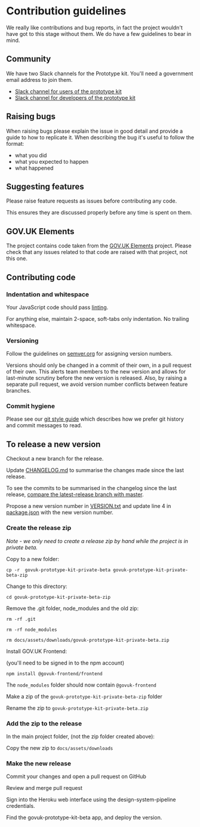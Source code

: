 # Contribution guidelines

We really like contributions and bug reports, in fact the project wouldn't have got to this stage without them.
We do have a few guidelines to bear in mind.

## Community

We have two Slack channels for the Prototype kit. You'll need a government email address to join them.

* [Slack channel for users of the prototype kit](https://ukgovernmentdigital.slack.com/messages/prototype-kit/)
* [Slack channel for developers of the prototype kit](https://ukgovernmentdigital.slack.com/messages/prototype-kit-dev/)

## Raising bugs

When raising bugs please explain the issue in good detail and provide a guide to how to replicate it.
When describing the bug it's useful to follow the format:

- what you did
- what you expected to happen
- what happened

## Suggesting features

Please raise feature requests as issues before contributing any code.

This ensures they are discussed properly before any time is spent on them.

## GOV.UK Elements

The project contains code taken from the [GOV.UK Elements](https://github.com/alphagov/govuk_elements/) project.
Please check that any issues related to that code are raised with that project, not this one.

## Contributing code

### Indentation and whitespace

Your JavaScript code should pass [linting](docs/linting.md).

For anything else, maintain 2-space, soft-tabs only indentation. No trailing whitespace.

### Versioning

Follow the guidelines on [semver.org](http://semver.org/) for assigning version
numbers.

Versions should only be changed in a commit of their own, in a pull request of
their own. This alerts team members to the new version and allows for
last-minute scrutiny before the new version is released. Also, by raising a
separate pull request, we avoid version number conflicts between feature
branches.

### Commit hygiene

Please see our [git style guide](https://github.com/alphagov/styleguides/blob/master/git.md)
which describes how we prefer git history and commit messages to read.

## To release a new version

Checkout a new branch for the release.

Update [CHANGELOG.md](https://github.com/alphagov/govuk_prototype_kit/blob/master/CHANGELOG.md) to summarise the changes made since the last release.

To see the commits to be summarised in the changelog since the last release, [compare the latest-release branch with master](https://github.com/alphagov/govuk_prototype_kit/compare/latest-release...master).

Propose a new version number in [VERSION.txt](https://github.com/alphagov/govuk_prototype_kit/blob/master/VERSION.txt) and update line 4 in [package.json](https://github.com/alphagov/govuk_prototype_kit/blob/master/package.json#L4) with the new version number.

### Create the release zip

_Note - we only need to create a release zip by hand while the project is in private beta._

Copy to a new folder:

`cp -r  govuk-prototype-kit-private-beta govuk-prototype-kit-private-beta-zip`

Change to this directory:

`cd govuk-prototype-kit-private-beta-zip`

Remove the .git folder, node_modules and the old zip:

`rm -rf .git`

`rm -rf node_modules`

`rm docs/assets/downloads/govuk-prototype-kit-private-beta.zip `

Install GOV.UK Frontend:

(you'll need to be signed in to the npm account)

`npm install @govuk-frontend/frontend`

The `node_modules` folder should now contain `@govuk-frontend`

Make a zip of the `govuk-prototype-kit-private-beta-zip` folder

Rename the zip to `govuk-prototype-kit-private-beta.zip`

### Add the zip to the release

In the main project folder, (not the zip folder created above):

Copy the new zip to `docs/assets/downloads`

### Make the new release

Commit your changes and open a pull request on GitHub

Review and merge pull request

Sign into the Heroku web interface using the design-system-pipeline credentials.

Find the govuk-prototype-kit-beta app, and deploy the version.

